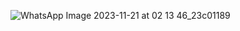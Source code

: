![WhatsApp Image 2023-11-21 at 02 13 46_23c01189](https://github.com/DevAdeelAhmad/job-search-app/assets/76817960/b8b0b3d2-f237-4d4b-acf0-b2a7b53d80ec)
